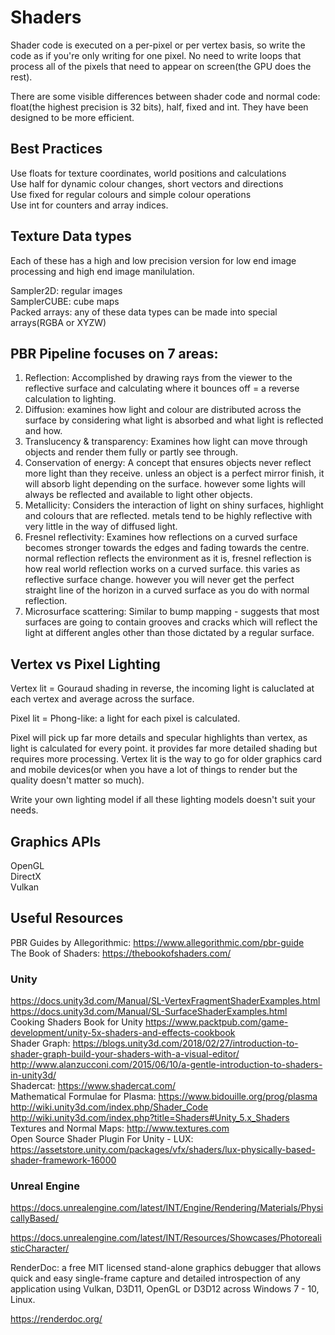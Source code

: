 # Shaders
Shader code is executed on a per-pixel or per vertex basis, so write the code as if you're only writing for one pixel. No need to write loops that process all of the pixels that need to appear on screen(the GPU does the rest).

There are some visible differences between shader code and normal code: float(the highest precision is 32 bits), half, fixed and int. They have been designed to be more efficient.

## Best Practices

Use floats for texture coordinates, world positions and calculations<br>
Use half for dynamic colour changes, short vectors and directions<br>
Use fixed for regular colours and simple colour operations<br>
Use int for counters and array indices.<br>

## Texture Data types

Each of these has a high and low precision version for low end image processing and high end image manilulation.<br>

Sampler2D: regular images<br>
SamplerCUBE: cube maps<br>
Packed arrays: any of these data types can be made into special arrays(RGBA or XYZW)<br>

## PBR Pipeline focuses on 7 areas:

1. Reflection: Accomplished by drawing rays from the viewer to the reflective surface and calculating where it bounces off = a reverse calculation to lighting.<br>
2. Diffusion: examines how light and colour are distributed across the surface by considering what light is absorbed and what light is reflected and how.<br>
3. Translucency & transparency: Examines how light can move through objects and render them fully or partly see through.<br>
4. Conservation of energy: A concept that ensures objects never reflect more light than they receive. unless an object is a perfect mirror finish, it will absorb light depending on the surface. however some lights will always be reflected and available to light other objects.<br>
5. Metallicity: Considers the interaction of light on shiny surfaces, highlight and colours that are reflected. metals tend to be highly reflective with very little in the way of diffused light.<br>
6. Fresnel reflectivity: Examines how reflections on a curved surface becomes stronger towards the edges and fading towards the centre. normal reflection reflects the environment as it is, fresnel reflection is how real world reflection works on a curved surface. this varies as reflective surface change. however you will never get the perfect straight line of the horizon in a curved surface as you do with normal reflection.<br>
7. Microsurface scattering: Similar to bump mapping - suggests that most surfaces are going to contain grooves and cracks which will reflect the light at different angles other than those dictated by a regular surface.<br>

## Vertex vs Pixel Lighting

Vertex lit = Gouraud shading in reverse, the incoming light is caluclated at each vertex and average across the surface.<br>

Pixel lit = Phong-like: a light for each pixel is calculated.<br>

Pixel will pick up far more details and specular highlights than vertex, as light is calculated for every point. it provides far more detailed shading but requires more processing. Vertex lit is the way to go for older graphics card and mobile devices(or when you have a lot of things to render but the quality doesn't matter so much).<br>

Write your own lighting model if all these lighting models doesn't suit your needs.<br>

## Graphics APIs
OpenGL<br>
DirectX<br>
Vulkan<br>

## Useful Resources
PBR Guides by Allegorithmic: https://www.allegorithmic.com/pbr-guide<br>
The Book of Shaders: https://thebookofshaders.com/<br>

### Unity
https://docs.unity3d.com/Manual/SL-VertexFragmentShaderExamples.html<br>
https://docs.unity3d.com/Manual/SL-SurfaceShaderExamples.html<br>
Cooking Shaders Book for Unity https://www.packtpub.com/game-development/unity-5x-shaders-and-effects-cookbook<br>
Shader Graph: https://blogs.unity3d.com/2018/02/27/introduction-to-shader-graph-build-your-shaders-with-a-visual-editor/ <br>
http://www.alanzucconi.com/2015/06/10/a-gentle-introduction-to-shaders-in-unity3d/<br>
Shadercat: https://www.shadercat.com/<br>
Mathematical Formulae for Plasma: https://www.bidouille.org/prog/plasma<br>
http://wiki.unity3d.com/index.php/Shader_Code<br>
http://wiki.unity3d.com/index.php?title=Shaders#Unity_5.x_Shaders<br>
Textures and Normal Maps: http://www.textures.com<br>
Open Source Shader Plugin For Unity - LUX: https://assetstore.unity.com/packages/vfx/shaders/lux-physically-based-shader-framework-16000<br>

### Unreal Engine

https://docs.unrealengine.com/latest/INT/Engine/Rendering/Materials/PhysicallyBased/<br>

https://docs.unrealengine.com/latest/INT/Resources/Showcases/PhotorealisticCharacter/<br>

RenderDoc: a free MIT licensed stand-alone graphics debugger that allows quick and easy single-frame capture and detailed introspection of any application using Vulkan, D3D11, OpenGL or D3D12 across Windows 7 - 10, Linux.<br>

https://renderdoc.org/<br>


